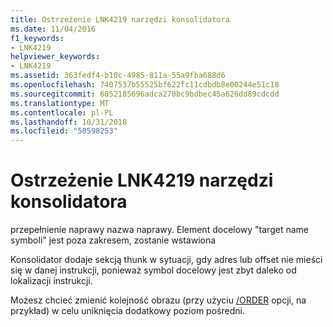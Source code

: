 ```yaml
---
title: Ostrzeżenie LNK4219 narzędzi konsolidatora
ms.date: 11/04/2016
f1_keywords:
- LNK4219
helpviewer_keywords:
- LNK4219
ms.assetid: 363fedf4-b10c-4985-811a-55a9fba688d6
ms.openlocfilehash: 7407537b55525bf622fc11cdbdb8e00244e51c18
ms.sourcegitcommit: 6052185696adca270bc9bdbec45a626dd89cdcdd
ms.translationtype: MT
ms.contentlocale: pl-PL
ms.lasthandoff: 10/31/2018
ms.locfileid: "50598253"
---
```

# <a name="linker-tools-warning-lnk4219"></a>Ostrzeżenie LNK4219 narzędzi konsolidatora

przepełnienie naprawy nazwa naprawy. Element docelowy "target name symboli" jest poza zakresem, zostanie wstawiona

Konsolidator dodaje sekcją thunk w sytuacji, gdy adres lub offset nie mieści się w danej instrukcji, ponieważ symbol docelowy jest zbyt daleko od lokalizacji instrukcji.

Możesz chcieć zmienić kolejność obrazu (przy użyciu [/ORDER](../../build/reference/order-put-functions-in-order.md) opcji, na przykład) w celu uniknięcia dodatkowy poziom pośredni.